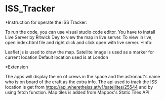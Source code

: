 # ISS_Tracker

*Instruction for operate the ISS Tracker:

To run the code, you can use visual studio code editor.
You have to install Live Server by Ritwick Dey to view the map in live server.
To view in live, open index.html file and right click and click open with live server.
*Info:

Leaflet js is used to draw the map.
Satellite image is used as a marker for current location
Default location used is at London

*Extension

The apps will display the no of crews in the space and the astronaut's name who is on board of the craft as the extra info.
The api used to track the ISS location is get from https://api.wheretheiss.at/v1/satellites/25544 and by using fetch function.
Map tiles is added from Mapbox's Static Tiles API
